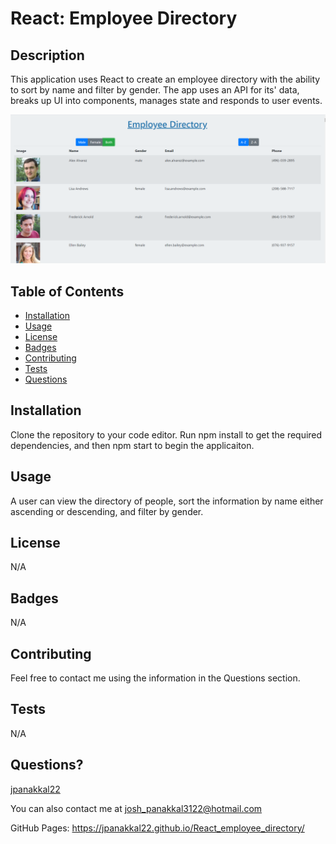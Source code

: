# React: Employee Directory

## Description
This application uses React to create an employee directory with the ability to sort by name and filter by gender. The app uses an API for its' data, breaks up UI into components, manages state and responds to user events. 

![Employee Directory](./assets/react.PNG)

## Table of Contents

* [Installation](#installation)
* [Usage](#usage)
* [License](#license)
* [Badges](#badges)
* [Contributing](#contributing)
* [Tests](#tests)
* [Questions](#questions)

## Installation
Clone the repository to your code editor. Run npm install to get the required dependencies, and then npm start to begin the applicaiton.  

## Usage
A user can view the directory of people, sort the information by name either ascending or descending, and filter by gender. 

## License
N/A

## Badges
N/A

## Contributing 
Feel free to contact me using the information in the Questions section.

## Tests
N/A

## Questions?
[jpanakkal22](https://github.com/jpanakkal22)

You can also contact me at josh_panakkal3122@hotmail.com

GitHub Pages: https://jpanakkal22.github.io/React_employee_directory/ 
